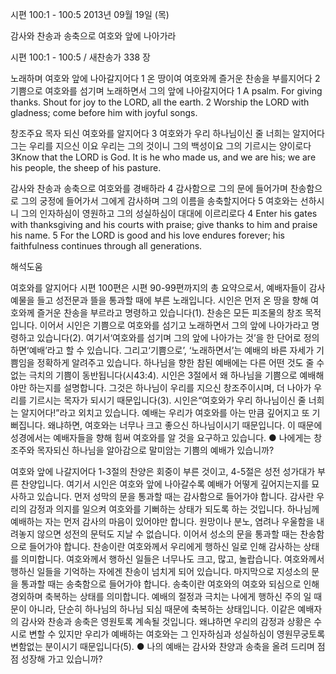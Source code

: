 시편 100:1 - 100:5 
2013년 09월 19일 (목)

감사와 찬송과 송축으로 여호와 앞에 나아가라



시편 100:1 - 100:5 / 새찬송가 338 장


노래하며 여호와 앞에 나아갈지어다
1 온 땅이여 여호와께 즐거운 찬송을 부를지어다 2 기쁨으로 여호와를 섬기며 노래하면서 그의 앞에
나아갈지어다
1 A psalm. For giving thanks. Shout for joy to the LORD, all the earth. 2 Worship the LORD with gladness; come before him with joyful songs.

창조주요 목자 되신 여호와를 알지어다
3 여호와가 우리 하나님이신 줄 너희는 알지어다 그는 우리를 지으신 이요 우리는 그의 것이니 그의 백성이요 그의 기르시는 양이로다
3Know that the LORD is God. It is he who made us, and we are his; we are his people, the sheep of his pasture.

감사와 찬송과 송축으로 여호와를 경배하라
4 감사함으로 그의 문에 들어가며 찬송함으로 그의 궁정에 들어가서 그에게 감사하며 그의 이름을 송축할지어다 5 여호와는 선하시니 그의 인자하심이 영원하고 그의 성실하심이 대대에 이르리로다
4 Enter his gates with thanksgiving and his courts with praise; give thanks to him and praise his name. 5 For the LORD is good and his love endures forever; his faithfulness continues through all generations.

해석도움





여호와를 알지어다 
시편 100편은 시편 90-99편까지의 총 요약으로서, 예배자들이 감사예물을 들고 성전문과 뜰을 통과할 때에 부른 노래입니다. 시인은 먼저 온 땅을 향해 여호와께 즐거운 찬송을 부르라고 명령하고 있습니다(1). 찬송은 모든 피조물의 창조 목적입니다. 이어서 시인은 기쁨으로 여호와를 섬기고 노래하면서 그의 앞에 나아가라고 명령하고 있습니다(2). 여기서‘여호와를 섬기며 그의 앞에 나아가는 것’을 한 단어로 정의하면‘예배’라고 할 수 있습니다. 그리고‘기쁨으로’, ‘노래하면서’는 예배의 바른 자세가 기쁨임을 정확하게 알려주고 있습니다. 하나님을 향한 참된 예배에는 다른 어떤 것도 줄 수 없는 극치의 기쁨이 동반됩니다(시43:4). 시인은 3절에서 왜 하나님을 기쁨으로 예배해야만 하는지를 설명합니다. 그것은 하나님이 우리를 지으신 창조주이시며, 더 나아가 우리를 기르시는 목자가 되시기 때문입니다(3). 시인은“여호와가 우리 하나님이신 줄 너희는 알지어다!”라고 외치고 있습니다. 예배는 우리가 여호와를 아는 만큼 깊어지고 또 기뻐집니다. 왜냐하면, 여호와는 너무나 크고 좋으신 하나님이시기 때문입니다. 이 때문에 성경에서는 예배자들을 향해 힘써 여호와를 알 것을 요구하고 있습니다.
● 나에게는 창조주와 목자되신 하나님을 알아감으로 말미암는 기쁨의 예배가 있습니까?

여호와 앞에 나갈지어다 
1-3절의 찬양은 회중이 부른 것이고, 4-5절은 성전 성가대가 부른 찬양입니다. 여기서 시인은 여호와 앞에 나아갈수록 예배가 어떻게 깊어지는지를 묘사하고 있습니다. 먼저 성막의 문을 통과할 때는 감사함으로 들어가야 합니다. 감사란 우리의 감정과 의지를 일으켜 여호와를 기뻐하는 상태가 되도록 하는 것입니다. 하나님께 예배하는 자는 먼저 감사의 마음이 있어야만 합니다. 원망이나 분노, 염려나 우울함을 내려놓지 않으면 성전의 문턱도 지날 수 없습니다. 이어서 성소의 문을 통과할 때는 찬송함으로 들어가야 합니다. 찬송이란 여호와께서 우리에게 행하신 일로 인해 감사하는 상태를 의미합니다. 여호와께서 행하신 일들은 너무나도 크고, 많고, 놀랍습니다. 여호와께서 행하신 일들을 기억하는 자에겐 찬송이 넘치게 되어 있습니다. 마지막으로 지성소의 문을 통과할 때는 송축함으로 들어가야 합니다. 송축이란 여호와의 여호와 되심으로 인해 경외하며 축복하는 상태를 의미합니다. 예배의 절정과 극치는 나에게 행하신 주의 일 때문이 아니라, 단순히 하나님의 하나님 되심 때문에 축복하는 상태입니다. 이같은 예배자의 감사와 찬송과 송축은 영원토록 계속될 것입니다. 왜냐하면 우리의 감정과 상황은 수시로 변할 수 있지만 우리가 예배하는 여호와는 그 인자하심과 성실하심이 영원무궁토록 변함없는 분이시기 때문입니다(5).
● 나의 예배는 감사와 찬양과 송축을 올려 드리며 점점 성장해 가고 있습니까?
